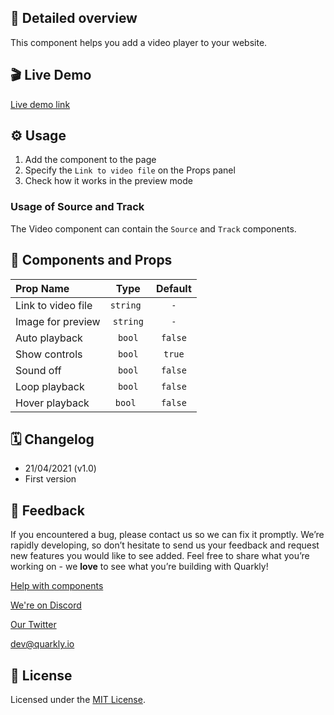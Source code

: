 ## 📖 Detailed overview

This component helps you add a video player to your website.

## 🎬 Live Demo

[Live demo link](https://quarkly-catalog.netlify.app/video/)

## ⚙️ Usage

1.  Add the component to the page
2.  Specify the `Link to video file` on the Props panel
3.  Check how it works in the preview mode

### Usage of Source and Track

The Video component can contain the `Source` and `Track` components.

## 🧩 Components and Props

| Prop Name          |   Type    | Default |
| :----------------- | :-------: | :-----: |
| Link to video file | `string ` |   `-`   |
| Image for preview  | `string`  |   `-`   |
| Auto playback      |  `bool`   | `false` |
| Show controls      |  `bool`   | `true`  |
| Sound off          |  `bool`   | `false` |
| Loop playback      |  `bool`   | `false` |
| Hover playback     |  `bool `  | `false` |

## 🗓 Changelog

-   21/04/2021 (v1.0)
-   First version

## 📮 Feedback

If you encountered a bug, please contact us so we can fix it promptly. We’re rapidly developing, so don’t hesitate to send us your feedback and request new features you would like to see added. Feel free to share what you’re working on - we **love** to see what you’re building with Quarkly!

[Help with components](https://community.quarkly.io/c/requests/11)

[We're on Discord](https://discord.gg/f9KhSMGX)

[Our Twitter](https://twitter.com/quarklyapp)

[dev@quarkly.io](mailto:dev@quarkly.io)

## 📝 License

Licensed under the [MIT License](./LICENSE).
